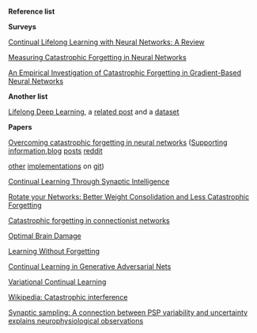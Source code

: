 
**Reference list**

**Surveys**

[Continual Lifelong Learning with Neural Networks: A Review](https://arxiv.org/abs/1802.07569)

[Measuring Catastrophic Forgetting in Neural Networks](https://arxiv.org/abs/1708.02072)

[An Empirical Investigation of Catastrophic Forgetting in Gradient-Based Neural Networks](https://arxiv.org/abs/1312.6211)

**Another list**

[Lifelong Deep Learning](http://continuousai.com/), a [related post](https://medium.com/@vlomonaco/why-continuous-learning-is-the-key-towards-machine-intelligence-1851cb57c308) and a [dataset](https://medium.com/@vlomonaco/core50-a-new-dataset-and-benchmark-for-continuous-lifelong-deep-learning-73b6f1e7062f)

**Papers**

[Overcoming catastrophic forgetting in neural networks](https://arxiv.org/abs/1612.00796)
([Supporting information](http://www.pnas.org/content/suppl/2017/03/14/1611835114.DCSupplemental/pnas.201611835SI.pdf),[blog](https://rylanschaeffer.github.io/content/research/overcoming_catastrophic_forgetting/main.html)
[posts](https://deepmind.com/blog/enabling-continual-learning-in-neural-networks/)
[reddit](https://www.reddit.com/r/MachineLearning/comments/60covg/d_explanation_of_deepminds_overcoming/)

[other](https://github.com/ariseff/overcoming-catastrophic)
[implementations](https://github.com/okdshin/chainer-EWC)
on [git](https://github.com/stokesj/EWC))

[Continual Learning Through Synaptic Intelligence](https://arxiv.org/abs/1703.04200)

[Rotate your Networks: Better Weight Consolidation and Less Catastrophic Forgetting](https://arxiv.org/abs/1802.02950)

[Catastrophic forgetting in connectionist networks](http://citeseerx.ist.psu.edu/viewdoc/download?doi=10.1.1.469.8422&rep=rep1&type=pdf)

[Optimal Brain Damage](http://yann.lecun.com/exdb/publis/pdf/lecun-90b.pdf)

[Learning Without Forgetting](https://arxiv.org/abs/1606.09282)

[Continual Learning in Generative Adversarial Nets](https://arxiv.org/abs/1705.08395)

[Variational Continual Learning](https://arxiv.org/abs/1710.10628)

[Wikipedia: Catastrophic interference](https://en.wikipedia.org/wiki/Catastrophic_interference)

[ Synaptic sampling: A connection between PSP variability and uncertainty explains neurophysiological observations](https://arxiv.org/abs/1505.04544)
